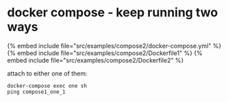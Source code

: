 # docker compose - keep running two ways


{% embed include file="src/examples/compose2/docker-compose.yml" %}
{% embed include file="src/examples/compose2/Dockerfile1" %}
{% embed include file="src/examples/compose2/Dockerfile2" %}

attach to either one of them:

```
docker-compose exec one sh
ping compose1_one_1
```


